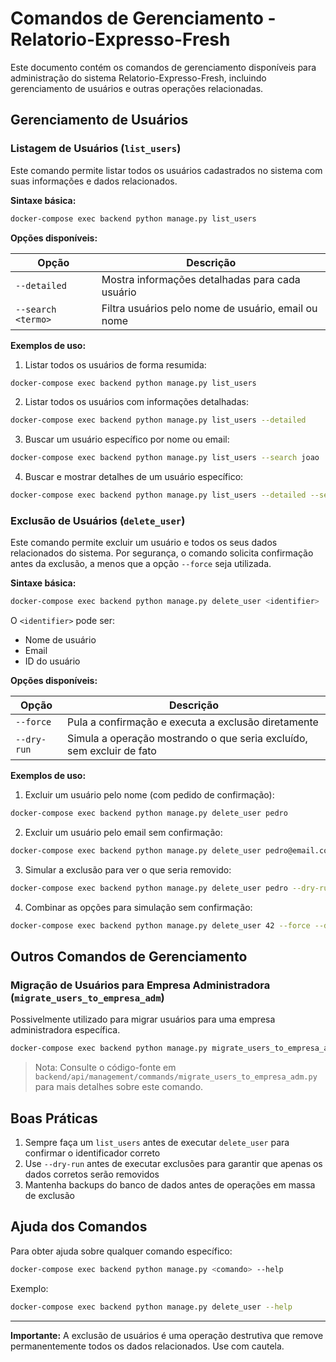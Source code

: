 # Comandos de Gerenciamento - Relatorio-Expresso-Fresh

Este documento contém os comandos de gerenciamento disponíveis para administração do sistema Relatorio-Expresso-Fresh, incluindo gerenciamento de usuários e outras operações relacionadas.

## Gerenciamento de Usuários

### Listagem de Usuários (`list_users`)

Este comando permite listar todos os usuários cadastrados no sistema com suas informações e dados relacionados.

**Sintaxe básica:**
```bash
docker-compose exec backend python manage.py list_users
```

**Opções disponíveis:**

| Opção | Descrição |
|-------|-----------|
| `--detailed` | Mostra informações detalhadas para cada usuário |
| `--search <termo>` | Filtra usuários pelo nome de usuário, email ou nome |

**Exemplos de uso:**

1. Listar todos os usuários de forma resumida:
```bash
docker-compose exec backend python manage.py list_users
```

2. Listar todos os usuários com informações detalhadas:
```bash
docker-compose exec backend python manage.py list_users --detailed
```

3. Buscar um usuário específico por nome ou email:
```bash
docker-compose exec backend python manage.py list_users --search joao
```

4. Buscar e mostrar detalhes de um usuário específico:
```bash
docker-compose exec backend python manage.py list_users --detailed --search joao@exemplo.com
```

### Exclusão de Usuários (`delete_user`)

Este comando permite excluir um usuário e todos os seus dados relacionados do sistema. Por segurança, o comando solicita confirmação antes da exclusão, a menos que a opção `--force` seja utilizada.

**Sintaxe básica:**
```bash
docker-compose exec backend python manage.py delete_user <identifier>
```

O `<identifier>` pode ser:
- Nome de usuário
- Email
- ID do usuário

**Opções disponíveis:**

| Opção | Descrição |
|-------|-----------|
| `--force` | Pula a confirmação e executa a exclusão diretamente |
| `--dry-run` | Simula a operação mostrando o que seria excluído, sem excluir de fato |

**Exemplos de uso:**

1. Excluir um usuário pelo nome (com pedido de confirmação):
```bash
docker-compose exec backend python manage.py delete_user pedro
```

2. Excluir um usuário pelo email sem confirmação:
```bash
docker-compose exec backend python manage.py delete_user pedro@email.com --force
```

3. Simular a exclusão para ver o que seria removido:
```bash
docker-compose exec backend python manage.py delete_user pedro --dry-run
```

4. Combinar as opções para simulação sem confirmação:
```bash
docker-compose exec backend python manage.py delete_user 42 --force --dry-run
```

## Outros Comandos de Gerenciamento

### Migração de Usuários para Empresa Administradora (`migrate_users_to_empresa_adm`)

Possivelmente utilizado para migrar usuários para uma empresa administradora específica.

```bash
docker-compose exec backend python manage.py migrate_users_to_empresa_adm
```

> Nota: Consulte o código-fonte em `backend/api/management/commands/migrate_users_to_empresa_adm.py` para mais detalhes sobre este comando.

## Boas Práticas

1. Sempre faça um `list_users` antes de executar `delete_user` para confirmar o identificador correto
2. Use `--dry-run` antes de executar exclusões para garantir que apenas os dados corretos serão removidos
3. Mantenha backups do banco de dados antes de operações em massa de exclusão

## Ajuda dos Comandos

Para obter ajuda sobre qualquer comando específico:

```bash
docker-compose exec backend python manage.py <comando> --help
```

Exemplo:
```bash
docker-compose exec backend python manage.py delete_user --help
```

---

**Importante:** A exclusão de usuários é uma operação destrutiva que remove permanentemente todos os dados relacionados. Use com cautela.

